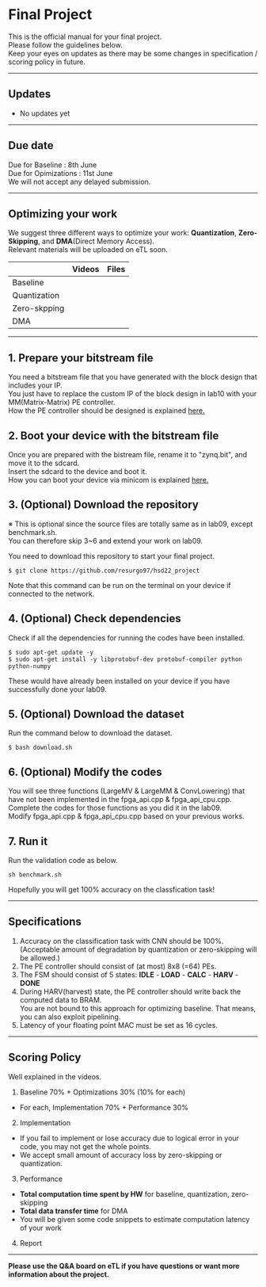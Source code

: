 # Final Project 
This is the official manual for your final project.  
Please follow the guidelines below.   
Keep your eyes on updates as there may be some changes in specification / scoring policy in future.

---
## Updates 
- No updates yet

---

## Due date
Due for Baseline : 8th June  
Due for Opimizations : 11st June  
We will not accept any delayed submission.

---

## Optimizing your work
We suggest three different ways to optimize your work: **Quantization**, **Zero-Skipping**, and **DMA**(Direct Memory Access).  
Relevant materials will be uploaded on eTL soon. 


|              | Videos |  Files  |
|--------------|--------|---------|
| Baseline     |        |         |
| Quantization |        |         |
| Zero-skpping |        |         |
| DMA          |        |         |


---
## 1. Prepare your bitstream file
You need a bitstream file that you have generated with the block design that includes your IP.  
You just have to replace the custom IP of the block design in lab10 with your MM(Matrix-Matrix) PE controller.  
How the PE controller should be designed is explained [here.](http://etl.snu.ac.kr/mod/ubboard/article.php?id=1850221&bwid=2905926)  


## 2. Boot your device with the bitstream file
Once you are prepared with the bistream file, rename it to "zynq.bit", and move it to the sdcard.  
Insert the sdcard to the device and boot it.  
How you can boot your device via minicom is explained [here.](http://etl.snu.ac.kr/mod/ubboard/article.php?id=1850221&bwid=2878954)

  
## 3. (Optional) Download the repository 
※ This is optional since the source files are totally same as in lab09, except benchmark.sh.  
You can therefore skip 3~6 and extend your work on lab09.  
  
You need to download this repository to start your final project.  
```
$ git clone https://github.com/resurgo97/hsd22_project  
```
Note that this command can be run on the terminal on your device if connected to the network.  

## 4. (Optional) Check dependencies 
Check if all the dependencies for running the codes have been installed.
```
$ sudo apt-get update -y
$ sudo apt-get install -y libprotobuf-dev protobuf-compiler python python-numpy
```
These would have already been installed on your device if you have successfully done your lab09.

## 5. (Optional) Download the dataset 
Run the command below to download the dataset.
```
$ bash download.sh
```

## 6. (Optional) Modify the codes
You will see three functions (LargeMV & LargeMM & ConvLowering) that have not been implemented in the fpga_api.cpp & fpga_api_cpu.cpp.  
Complete the codes for those functions as you did it in the lab09.  
Modify fpga_api.cpp & fpga_api_cpu.cpp based on your previous works.  

## 7. Run it
Run the validation code as below.
```
sh benchmark.sh
```
Hopefully you will get 100% accuracy on the classfication task!

---
## Specifications
1. Accuracy on the classification task with CNN should be 100%.   
  (Acceptable amount of degradation by quantization or zero-skipping will be allowed.)
2. The PE controller should consist of (at most) 8x8 (=64) PEs.
3. The FSM should consist of 5 states: **IDLE** - **LOAD** - **CALC** - **HARV** - **DONE**  
4. During HARV(harvest) state, the PE controller should write back the computed data to BRAM.  
You are not bound to this approach for optimizing baseline. That means, you can also exploit pipelining.
5. Latency of your floating point MAC must be set as 16 cycles.

---
## Scoring Policy
Well explained in the videos.

1. Baseline 70% + Optimizations 30% (10% for each)
  - For each, Implementation 70% + Performance 30%

2. Implementation 
  - If you fail to implement or lose accuracy due to logical error in your code, you may not get the whole points.
  - We accept small amount of accuracy loss by zero-skipping or quantization.

3. Performance 
  - **Total computation time spent by HW** for baseline, quantization, zero-skipping
  - **Total data transfer time** for DMA
  - You will be given some code snippets to estimate computation latency of your work
  
4. Report 


---
**Please use the Q&A board on eTL if you have questions or want more information about the project.**
